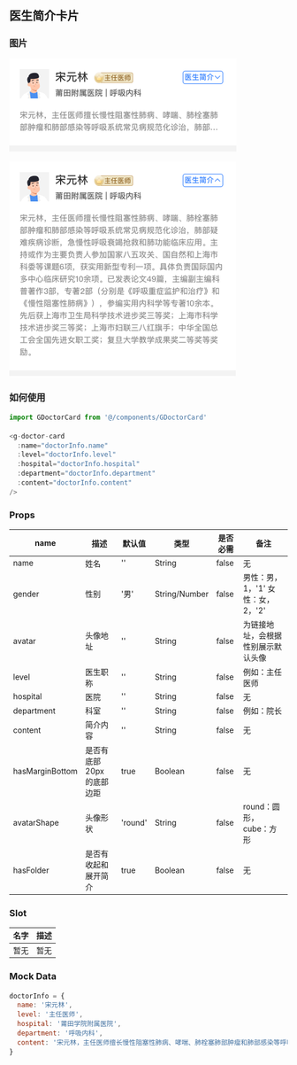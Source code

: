 ## 医生简介卡片

### 图片

![image](./images/GDoctorCard-1.png)

![image](./images/GDoctorCard-2.png)

### 如何使用

```javascript
import GDoctorCard from '@/components/GDoctorCard'

<g-doctor-card
  :name="doctorInfo.name"
  :level="doctorInfo.level"
  :hospital="doctorInfo.hospital"
  :department="doctorInfo.department"
  :content="doctorInfo.content"
/>
```

### Props

| name  | 描述 | 默认值 | 类型   | 是否必需 | 备注 |
| ------ | ------ | ------ | ------ | ------ | ------ |
| name | 姓名 | '' | String | false | 无 |
| gender | 性别 | '男' | String/Number | false | 男性：男，1，'1' 女性：女，2，'2'|
| avatar | 头像地址 | '' | String | false | 为链接地址，会根据性别展示默认头像 |
| level | 医生职称 | '' | String | false | 例如：主任医师 |
| hospital | 医院 | '' | String | false | 无 |
| department | 科室 | '' | String | false | 例如：院长 |
| content | 简介内容 | '' | String | false | 无 |
| hasMarginBottom | 是否有底部 20px 的底部边距 | true | Boolean | false | 无 |
| avatarShape | 头像形状 | 'round' | String | false | round：圆形，cube：方形 |
| hasFolder | 是否有收起和展开简介 | true | Boolean | false | 无 |

### Slot

| 名字 | 描述 |
| ---- | ---- |
| 暂无 | 暂无 |

### Mock Data

``` js
doctorInfo = {
  name: '宋元林',
  level: '主任医师',
  hospital: '莆田学院附属医院',
  department: '呼吸内科',
  content: '宋元林，主任医师擅长慢性阻塞性肺病、哮喘、肺栓塞肺部肿瘤和肺部感染等呼吸系统常见病规范化诊治，肺部疑难疾病诊断，急慢性呼吸衰竭抢救和肺功能临床应用。主持或作为主要负责人参加国家八五攻关、国自然和上海市科委等课题6项，获实用新型专利一项。具体负责国际国内多中心临床研究10余项。已发表论文49篇，主编副主编科普著作3部，专著2部（分别是《呼吸重症监护和治疗》和《慢性阻塞性肺病》），参编实用内科学等专著10余本。先后获上海市卫生局科学技术进步奖三等奖；上海市科学技术进步奖三等奖；上海市妇联三八红旗手；中华全国总工会全国先进女职工奖；复旦大学教学成果奖二等奖等奖励。'
}
```
